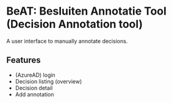 # BeAT: Besluiten Annotatie Tool (Decision Annotation tool)

A user interface to manually annotate decisions.

## Features

- (AzureAD) login
- Decision listing (overview)
- Decision detail
- Add annotation
